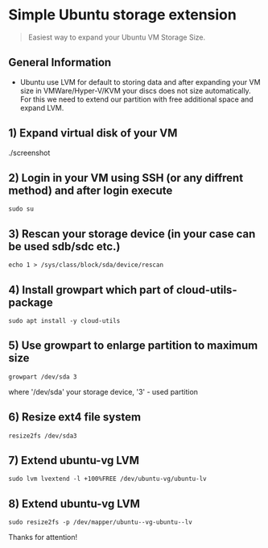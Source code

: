 # Simple Ubuntu storage extension
> Easiest way to expand your Ubuntu VM Storage Size.

## General Information
- Ubuntu use LVM for default to storing data and after expanding your VM size in VMWare/Hyper-V/KVM your discs does not size automatically. For this we need to extend our partition with free additional space and expand LVM.

## 1) Expand virtual disk of your VM
./screenshot

## 2) Login in your VM using SSH (or any diffrent method) and after login execute
`sudo su`

## 3) Rescan your storage device (in your case can be used sdb/sdc etc.)
`echo 1 > /sys/class/block/sda/device/rescan`

## 4) Install growpart which part of cloud-utils-package
`sudo apt install -y cloud-utils`

## 5) Use growpart to enlarge partition to maximum size 
`growpart /dev/sda 3`

where '/dev/sda' your storage device, '3' - used partition

## 6) Resize ext4 file system 
`resize2fs /dev/sda3`

## 7) Extend ubuntu-vg LVM 
`sudo lvm lvextend -l +100%FREE /dev/ubuntu-vg/ubuntu-lv`

## 8) Extend ubuntu-vg LVM 
`sudo resize2fs -p /dev/mapper/ubuntu--vg-ubuntu--lv`

Thanks for attention! 